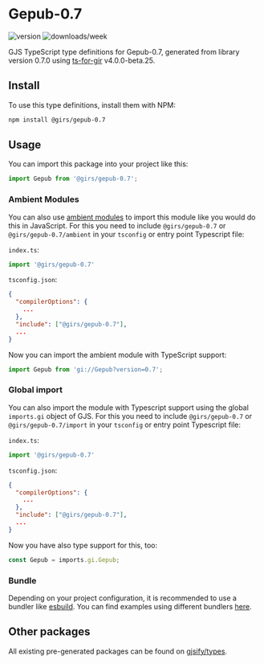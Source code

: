 
# Gepub-0.7

![version](https://img.shields.io/npm/v/@girs/gepub-0.7)
![downloads/week](https://img.shields.io/npm/dw/@girs/gepub-0.7)


GJS TypeScript type definitions for Gepub-0.7, generated from library version 0.7.0 using [ts-for-gir](https://github.com/gjsify/ts-for-gir) v4.0.0-beta.25.

## Install

To use this type definitions, install them with NPM:
```bash
npm install @girs/gepub-0.7
```

## Usage

You can import this package into your project like this:
```ts
import Gepub from '@girs/gepub-0.7';
```

### Ambient Modules

You can also use [ambient modules](https://github.com/gjsify/ts-for-gir/tree/main/packages/cli#ambient-modules) to import this module like you would do this in JavaScript.
For this you need to include `@girs/gepub-0.7` or `@girs/gepub-0.7/ambient` in your `tsconfig` or entry point Typescript file:

`index.ts`:
```ts
import '@girs/gepub-0.7'
```

`tsconfig.json`:
```json
{
  "compilerOptions": {
    ...
  },
  "include": ["@girs/gepub-0.7"],
  ...
}
```

Now you can import the ambient module with TypeScript support: 

```ts
import Gepub from 'gi://Gepub?version=0.7';
```

### Global import

You can also import the module with Typescript support using the global `imports.gi` object of GJS.
For this you need to include `@girs/gepub-0.7` or `@girs/gepub-0.7/import` in your `tsconfig` or entry point Typescript file:

`index.ts`:
```ts
import '@girs/gepub-0.7'
```

`tsconfig.json`:
```json
{
  "compilerOptions": {
    ...
  },
  "include": ["@girs/gepub-0.7"],
  ...
}
```

Now you have also type support for this, too:

```ts
const Gepub = imports.gi.Gepub;
```

### Bundle

Depending on your project configuration, it is recommended to use a bundler like [esbuild](https://esbuild.github.io/). You can find examples using different bundlers [here](https://github.com/gjsify/ts-for-gir/tree/main/examples).

## Other packages

All existing pre-generated packages can be found on [gjsify/types](https://github.com/gjsify/types).

